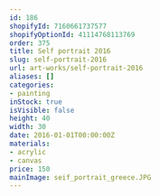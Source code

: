 ```yaml
---
id: 186
shopifyId: 7160661737577
shopifyOptionId: 41114768113769
order: 375
title: Self portrait 2016
slug: self-portrait-2016
url: art-works/self-portrait-2016
aliases: []
categories:
- painting
inStock: true
isVisible: false
height: 40
width: 30
date: 2016-01-01T00:00:00Z
materials:
- acrylic
- canvas
price: 150
mainImage: seif_portrait_greece.JPG
---
```

